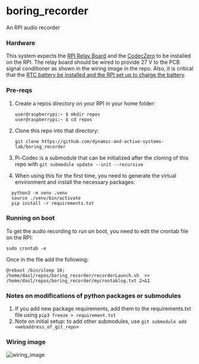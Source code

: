 # boring_recorder
An RPI audio recorder

### Hardware
This system expects the [RPI Relay Board](https://www.waveshare.com/wiki/RPi_Relay_Board) and the [CodecZero](https://www.raspberrypi.com/documentation/accessories/audio.html) to be installed on the RPI. The relay board should be wired to provide 27 V to the PCB signal conditioner as shown in the wiring image in the repo. Also, it is critical that the [RTC battery be installed and the RPI set up to charge the battery](https://www.raspberrypi.com/documentation/computers/raspberry-pi.html#real-time-clock-rtc).

### Pre-reqs
1. Create a repos directory on your RPI in your home folder:
   ```
   user@raspberrypi:~ $ mkdir repos
   user@raspberrypi:~ $ cd repos
   ```
2. Clone this repo into that directory:
   ```
   git clone https://github.com/dynamic-and-active-systems-lab/boring_recorder
   ```
3. Pi-Codec is a submodule that can be initialized after the cloning of this repo with 
	`git submodule update --init --recursive`

4. When using this for the first time, you need to generate the virtual environment and install the necessary packages:
  ```
	python3 -m venv .venv
	source ./venv/bin/activate
	pip install -r requirements.txt
  ```
### Running on boot
To get the audio recording to run on boot, you need to edit the crontab file on the RPI:
```
sudo crontab -e
```
Once in the file add the following:
```
@reboot /bin/sleep 10; /home/dasl/repos/boring_recorder/recorderLaunch.sh  >> /home/dasl/repos/boring_recorder/mycrontablog.txt 2>&1
```

### Notes on modifications of python packages or submodules
1. If you add new package requirements, add them to the requirements.txt file using
	`pip3 freeze > requirement.txt`
2. Note on initial setup: to add other submodules, use
`git submodule add <webaddress_of_git_repo>`


### Wiring image
![wiring_image](https://github.com/dynamic-and-active-systems-lab/boring_recorder/blob/main/wiring_setup.jpg)



